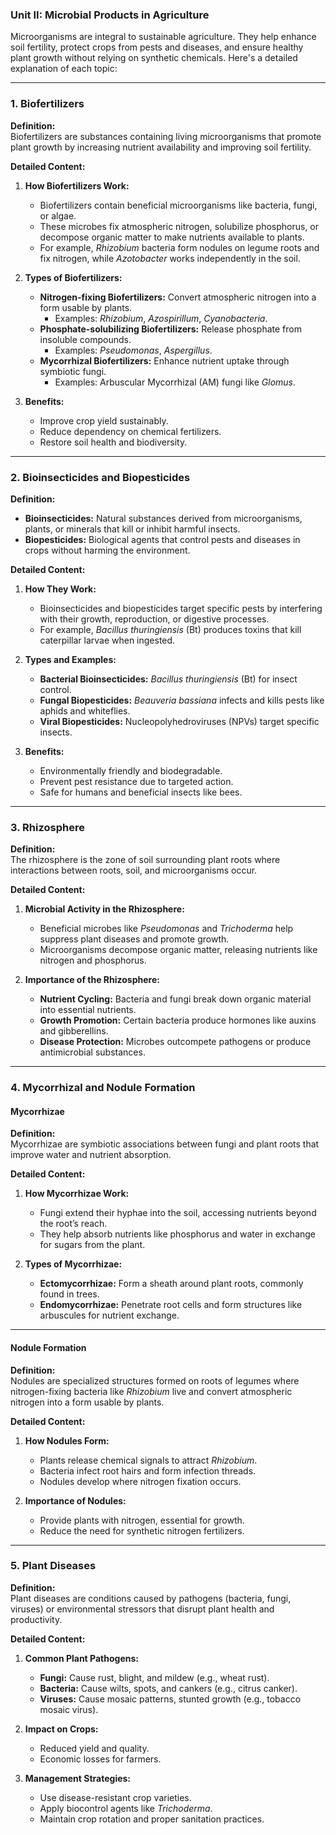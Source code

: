 ### **Unit II: Microbial Products in Agriculture**  

Microorganisms are integral to sustainable agriculture. They help enhance soil fertility, protect crops from pests and diseases, and ensure healthy plant growth without relying on synthetic chemicals. Here's a detailed explanation of each topic:

---

### **1. Biofertilizers**  

**Definition:**  
Biofertilizers are substances containing living microorganisms that promote plant growth by increasing nutrient availability and improving soil fertility.  

**Detailed Content:**  
1. **How Biofertilizers Work:**  
   - Biofertilizers contain beneficial microorganisms like bacteria, fungi, or algae.  
   - These microbes fix atmospheric nitrogen, solubilize phosphorus, or decompose organic matter to make nutrients available to plants.  
   - For example, *Rhizobium* bacteria form nodules on legume roots and fix nitrogen, while *Azotobacter* works independently in the soil.  

2. **Types of Biofertilizers:**  
   - **Nitrogen-fixing Biofertilizers:** Convert atmospheric nitrogen into a form usable by plants.  
     - Examples: *Rhizobium*, *Azospirillum*, *Cyanobacteria*.  
   - **Phosphate-solubilizing Biofertilizers:** Release phosphate from insoluble compounds.  
     - Examples: *Pseudomonas*, *Aspergillus*.  
   - **Mycorrhizal Biofertilizers:** Enhance nutrient uptake through symbiotic fungi.  
     - Examples: Arbuscular Mycorrhizal (AM) fungi like *Glomus*.  

3. **Benefits:**  
   - Improve crop yield sustainably.  
   - Reduce dependency on chemical fertilizers.  
   - Restore soil health and biodiversity.  

---

### **2. Bioinsecticides and Biopesticides**  

**Definition:**  
- **Bioinsecticides:** Natural substances derived from microorganisms, plants, or minerals that kill or inhibit harmful insects.  
- **Biopesticides:** Biological agents that control pests and diseases in crops without harming the environment.  

**Detailed Content:**  
1. **How They Work:**  
   - Bioinsecticides and biopesticides target specific pests by interfering with their growth, reproduction, or digestive processes.  
   - For example, *Bacillus thuringiensis* (Bt) produces toxins that kill caterpillar larvae when ingested.  

2. **Types and Examples:**  
   - **Bacterial Bioinsecticides:** *Bacillus thuringiensis* (Bt) for insect control.  
   - **Fungal Biopesticides:** *Beauveria bassiana* infects and kills pests like aphids and whiteflies.  
   - **Viral Biopesticides:** Nucleopolyhedroviruses (NPVs) target specific insects.  

3. **Benefits:**  
   - Environmentally friendly and biodegradable.  
   - Prevent pest resistance due to targeted action.  
   - Safe for humans and beneficial insects like bees.  

---

### **3. Rhizosphere**  

**Definition:**  
The rhizosphere is the zone of soil surrounding plant roots where interactions between roots, soil, and microorganisms occur.  

**Detailed Content:**  
1. **Microbial Activity in the Rhizosphere:**  
   - Beneficial microbes like *Pseudomonas* and *Trichoderma* help suppress plant diseases and promote growth.  
   - Microorganisms decompose organic matter, releasing nutrients like nitrogen and phosphorus.  

2. **Importance of the Rhizosphere:**  
   - **Nutrient Cycling:** Bacteria and fungi break down organic material into essential nutrients.  
   - **Growth Promotion:** Certain bacteria produce hormones like auxins and gibberellins.  
   - **Disease Protection:** Microbes outcompete pathogens or produce antimicrobial substances.  

---

### **4. Mycorrhizal and Nodule Formation**  

#### **Mycorrhizae**  
**Definition:**  
Mycorrhizae are symbiotic associations between fungi and plant roots that improve water and nutrient absorption.  

**Detailed Content:**  
1. **How Mycorrhizae Work:**  
   - Fungi extend their hyphae into the soil, accessing nutrients beyond the root’s reach.  
   - They help absorb nutrients like phosphorus and water in exchange for sugars from the plant.  

2. **Types of Mycorrhizae:**  
   - **Ectomycorrhizae:** Form a sheath around plant roots, commonly found in trees.  
   - **Endomycorrhizae:** Penetrate root cells and form structures like arbuscules for nutrient exchange.  

---

#### **Nodule Formation**  
**Definition:**  
Nodules are specialized structures formed on roots of legumes where nitrogen-fixing bacteria like *Rhizobium* live and convert atmospheric nitrogen into a form usable by plants.  

**Detailed Content:**  
1. **How Nodules Form:**  
   - Plants release chemical signals to attract *Rhizobium*.  
   - Bacteria infect root hairs and form infection threads.  
   - Nodules develop where nitrogen fixation occurs.  

2. **Importance of Nodules:**  
   - Provide plants with nitrogen, essential for growth.  
   - Reduce the need for synthetic nitrogen fertilizers.  

---

### **5. Plant Diseases**  

**Definition:**  
Plant diseases are conditions caused by pathogens (bacteria, fungi, viruses) or environmental stressors that disrupt plant health and productivity.  

**Detailed Content:**  
1. **Common Plant Pathogens:**  
   - **Fungi:** Cause rust, blight, and mildew (e.g., wheat rust).  
   - **Bacteria:** Cause wilts, spots, and cankers (e.g., citrus canker).  
   - **Viruses:** Cause mosaic patterns, stunted growth (e.g., tobacco mosaic virus).  

2. **Impact on Crops:**  
   - Reduced yield and quality.  
   - Economic losses for farmers.  

3. **Management Strategies:**  
   - Use disease-resistant crop varieties.  
   - Apply biocontrol agents like *Trichoderma*.  
   - Maintain crop rotation and proper sanitation practices.  
